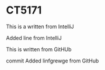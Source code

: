 # CT5171


This is a written from IntelliJ

Added line from IntelliJ

This is written from GitHUb 


 commit
Added linfgrewge from GitHub
